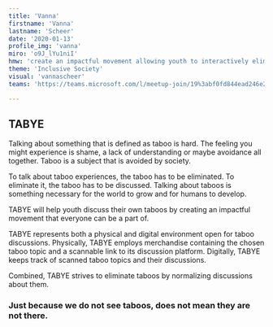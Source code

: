 ```yaml
---
title: 'Vanna'
firstname: 'Vanna'
lastname: 'Scheer'
date: '2020-01-13'
profile_img: 'vanna'
miro: 'o9J_lYu1niI'
hmw: 'create an impactful movement allowing youth to interactively eliminate their taboos?'
theme: 'Inclusive Society'
visual: 'vannascheer'
teams: 'https://teams.microsoft.com/l/meetup-join/19%3abf0fd844ead246e2a7404e1570551eb7%40thread.tacv2/1611095924013?context=%7b%22Tid%22%3a%22ca6fbace-7cba-4d53-8681-a06284f7ff46%22%2c%22Oid%22%3a%22100e5047-8c80-4681-bea6-926cb60256f0%22%7d'

---
```


## TABYE

Talking about something that is defined as taboo is hard. The feeling you might experience is shame, a lack of understanding or maybe avoidance all together. Taboo is a subject that is avoided by society.  

To talk about taboo experiences, the taboo has to be eliminated. To eliminate it, the taboo has to be discussed. Talking about taboos is something necessary for the world to grow and for humans to develop. 

TABYE will help youth discuss their own taboos by creating an impactful movement that everyone can be a part of.  

TABYE represents both a physical and digital environment open for taboo discussions. Physically, TABYE employs merchandise containing the chosen taboo topic and a scannable link to its discussion platform. Digitally, TABYE keeps track of scanned taboo topics and their discussions.  

Combined, TABYE strives to eliminate taboos by normalizing discussions about them. 

### Just because we do not see taboos, does not mean they are not there.  
